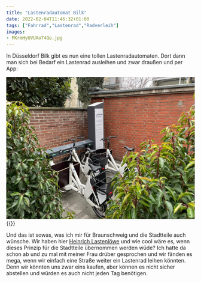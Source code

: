 ```yaml
---
title: "Lastenradautomat Bilk"
date: 2022-02-04T11:46:32+01:00
tags: ["Fahrrad","Lastenrad","Radverleih"]
images:
- FKrmHyUVUAo74Qe.jpg
---
```

In Düsseldorf Bilk gibt es nun eine tollen Lastenradautomaten. Dort dann man sich bei Bedarf ein Lastenrad ausleihen und zwar draußen und per App:

![Foto vom Lastenradautomaten in Bilk](FKrmHyUVUAo74Qe.jpg)
{{<tweet user="RuedigerDavid" id="1489255667022000128">}}

Und das ist sowas, was ich mir für Braunschweig und die Stadtteile auch wünsche. Wir haben hier [Heinrich Lastenlöwe](https://www.heinrich-der-lastenloewe.de/) und wie cool wäre es, wenn dieses Prinzip für die Stadtteile übernommen werden wüde? Ich hatte da schon ab und zu mal mit meiner Frau drüber gesprochen und wir fänden es mega, wenn wir einfach eine Straße
weiter ein Lastenrad leihen könnten. Denn wir könnten uns zwar eins kaufen, aber können es nicht sicher abstellen und würden es auch nicht jeden Tag benötigen.
